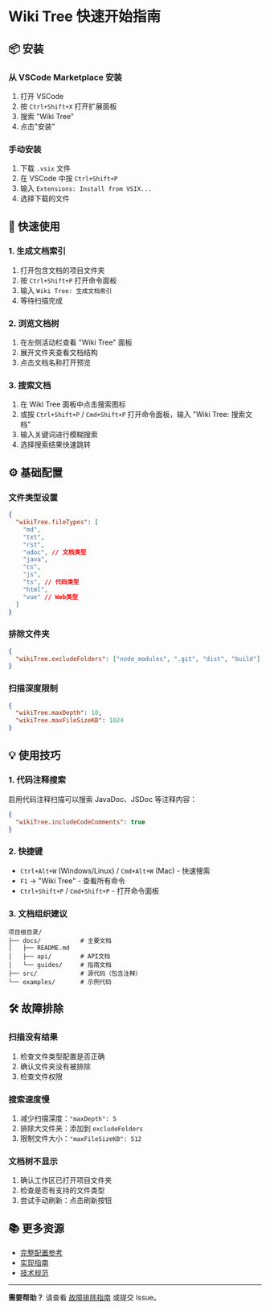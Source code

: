 # Wiki Tree 快速开始指南

## 📦 安装

### 从 VSCode Marketplace 安装

1. 打开 VSCode
2. 按 `Ctrl+Shift+X` 打开扩展面板
3. 搜索 "Wiki Tree"
4. 点击"安装"

### 手动安装

1. 下载 `.vsix` 文件
2. 在 VSCode 中按 `Ctrl+Shift+P`
3. 输入 `Extensions: Install from VSIX...`
4. 选择下载的文件

## 🚀 快速使用

### 1. 生成文档索引

1. 打开包含文档的项目文件夹
2. 按 `Ctrl+Shift+P` 打开命令面板
3. 输入 `Wiki Tree: 生成文档索引`
4. 等待扫描完成

### 2. 浏览文档树

1. 在左侧活动栏查看 "Wiki Tree" 面板
2. 展开文件夹查看文档结构
3. 点击文档名称打开预览

### 3. 搜索文档

1. 在 Wiki Tree 面板中点击搜索图标
2. 或按 `Ctrl+Shift+P` / `Cmd+Shift+P` 打开命令面板，输入 "Wiki Tree: 搜索文档"
3. 输入关键词进行模糊搜索
4. 选择搜索结果快速跳转

## ⚙️ 基础配置

### 文件类型设置

```json
{
  "wikiTree.fileTypes": [
    "md",
    "txt",
    "rst",
    "adoc", // 文档类型
    "java",
    "cs",
    "js",
    "ts", // 代码类型
    "html",
    "vue" // Web类型
  ]
}
```

### 排除文件夹

```json
{
  "wikiTree.excludeFolders": ["node_modules", ".git", "dist", "build"]
}
```

### 扫描深度限制

```json
{
  "wikiTree.maxDepth": 10,
  "wikiTree.maxFileSizeKB": 1024
}
```

## 💡 使用技巧

### 1. 代码注释搜索

启用代码注释扫描可以搜索 JavaDoc、JSDoc 等注释内容：

```json
{
  "wikiTree.includeCodeComments": true
}
```

### 2. 快捷键

- `Ctrl+Alt+W` (Windows/Linux) / `Cmd+Alt+W` (Mac) - 快速搜索
- `F1` → "Wiki Tree" - 查看所有命令
- `Ctrl+Shift+P` / `Cmd+Shift+P` - 打开命令面板

### 3. 文档组织建议

```
项目根目录/
├── docs/           # 主要文档
│   ├── README.md
│   ├── api/        # API文档
│   └── guides/     # 指南文档
├── src/            # 源代码（包含注释）
└── examples/       # 示例代码
```

## 🛠️ 故障排除

### 扫描没有结果

1. 检查文件类型配置是否正确
2. 确认文件夹没有被排除
3. 检查文件权限

### 搜索速度慢

1. 减少扫描深度：`"maxDepth": 5`
2. 排除大文件夹：添加到 `excludeFolders`
3. 限制文件大小：`"maxFileSizeKB": 512`

### 文档树不显示

1. 确认工作区已打开项目文件夹
2. 检查是否有支持的文件类型
3. 尝试手动刷新：点击刷新按钮

## 📚 更多资源

- [完整配置参考](API-Reference.md)
- [实现指南](Implementation-Guide.md)
- [技术规范](Specification.md)

---

**需要帮助？** 请查看 [故障排除指南](Troubleshooting.md) 或提交 Issue。
